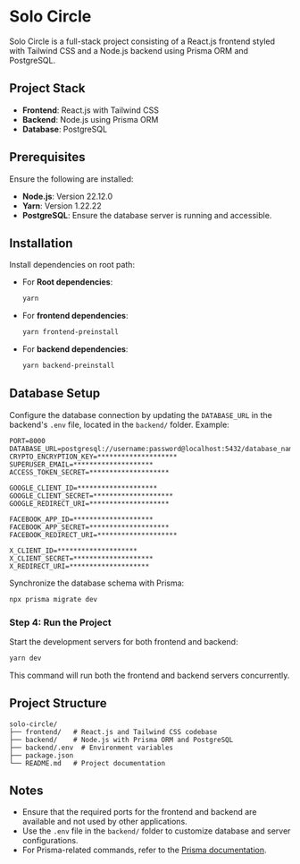 # Solo Circle

Solo Circle is a full-stack project consisting of a React.js frontend styled with Tailwind CSS and a Node.js backend using Prisma ORM and PostgreSQL.

## Project Stack

- **Frontend**: React.js with Tailwind CSS
- **Backend**: Node.js using Prisma ORM
- **Database**: PostgreSQL

## Prerequisites

Ensure the following are installed:

- **Node.js**: Version 22.12.0
- **Yarn**: Version 1.22.22
- **PostgreSQL**: Ensure the database server is running and accessible.

## Installation

Install dependencies on root path:

- For **Root dependencies**:
  ```bash
  yarn
  ```

- For **frontend dependencies**:
  ```bash
  yarn frontend-preinstall
  ```

- For **backend dependencies**:
  ```bash
  yarn backend-preinstall
  ```

## Database Setup

Configure the database connection by updating the `DATABASE_URL` in the backend's `.env` file, located in the `backend/` folder. Example:

```env
PORT=8000
DATABASE_URL=postgresql://username:password@localhost:5432/database_name
CRYPTO_ENCRYPTION_KEY=********************
SUPERUSER_EMAIL=********************
ACCESS_TOKEN_SECRET=********************

GOOGLE_CLIENT_ID=********************
GOOGLE_CLIENT_SECRET=********************
GOOGLE_REDIRECT_URI=********************

FACEBOOK_APP_ID=********************
FACEBOOK_APP_SECRET=********************
FACEBOOK_REDIRECT_URI=********************

X_CLIENT_ID=********************
X_CLIENT_SECRET=********************
X_REDIRECT_URI=********************
```

Synchronize the database schema with Prisma:

```bash
npx prisma migrate dev
```

### Step 4: Run the Project

Start the development servers for both frontend and backend:

```bash
yarn dev
```

This command will run both the frontend and backend servers concurrently.

## Project Structure

```
solo-circle/
├── frontend/   # React.js and Tailwind CSS codebase
├── backend/    # Node.js with Prisma ORM and PostgreSQL
├── backend/.env  # Environment variables
├── package.json
└── README.md   # Project documentation
```

## Notes

- Ensure that the required ports for the frontend and backend are available and not used by other applications.
- Use the `.env` file in the `backend/` folder to customize database and server configurations.
- For Prisma-related commands, refer to the [Prisma documentation](https://www.prisma.io/docs/).